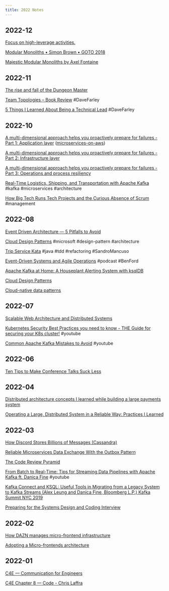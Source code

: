 ```yaml
---
title: 2022 Notes
---
```


## 2022-12

[Focus on high-leverage activities.](https://addyosmani.com/blog/high-leverage-activites/)

[Modular Monoliths • Simon Brown • GOTO 2018](https://www.youtube.com/watch?v=5OjqD-ow8GE)

[Majestic Modular Monoliths by Axel Fontaine](https://www.youtube.com/watch?v=BOvxJaklcr0)

## 2022-11

[The rise and fall of the Dungeon Master](https://medium.com/@ziobrando/the-rise-and-fall-of-the-dungeon-master-c2d511eed12f)

[Team Topologies – Book Review](https://www.davefarley.net/?p=360) #DaveFarley

[5 Things I Learned About Being a Technical Lead](https://www.davefarley.net/?p=366) #DaveFarley

## 2022-10

[A multi-dimensional approach helps you proactively prepare for failures - Part 1: Application layer](https://aws.amazon.com/it/blogs/architecture/a-multi-dimensional-approach-helps-you-proactively-prepare-for-failures-part-1-application-layer/)  ([microservices-on-aws](https://docs.aws.amazon.com/pdfs/whitepapers/latest/microservices-on-aws/microservices-on-aws.pdf))

[A multi-dimensional approach helps you proactively prepare for failures - Part 2: Infrastructure layer](https://aws.amazon.com/it/blogs/architecture/a-multi-dimensional-approach-helps-you-proactively-prepare-for-failures-part-2-infrastructure-layer/)

[A multi-dimensional approach helps you proactively prepare for failures - Part 3: Operations and process resiliency](https://aws.amazon.com/it/blogs/architecture/a-multi-dimensional-approach-helps-you-proactively-prepare-for-failures-part-3-operations-and-process-resiliency/)

[Real-Time Logistics, Shipping, and Transportation with Apache Kafka](https://www.kai-waehner.de/blog/2022/09/29/real-time-logistics-shipping-transportation-with-apache-kafka/)
#kafka #microservices #architecture

[How Big Tech Runs Tech Projects and the Curious Absence of Scrum](https://blog-pragmaticengineer-com.cdn.ampproject.org/c/s/blog.pragmaticengineer.com/project-management-at-big-tech/amp/)
#management

## 2022-08

[Event Driven Architecture — 5 Pitfalls to Avoid](https://natansil.medium.com/event-driven-architecture-5-pitfalls-to-avoid-b3ebf885bdb1)

[Cloud Design Patterns](https://docs.microsoft.com/en-gb/azure/architecture/patterns/)
#microsoft #design-pattern #architecture

[Trip Service Kata](https://github.com/sandromancuso/trip-service-kata)
#java #tdd #refactoring #SandroMancuso

[Event-Driven Systems and Agile Operations](https://developer.confluent.io/podcast/event-driven-systems-and-agile-operations/)
#podcast #BenFord

[Apache Kafka at Home: A Houseplant Alerting System with ksqlDB](https://www.confluent.io/blog/using-data-pipelines-for-real-time-alerting-with-ksqldb/)

[Cloud Design Patterns](https://docs.microsoft.com/en-us/azure/architecture/patterns/)

[Cloud-native data patterns](https://docs.microsoft.com/en-us/dotnet/architecture/cloud-native/distributed-data)

## 2022-07

[Scalable Web Architecture and Distributed Systems](http://www.aosabook.org/en/distsys.html)

[Kubernetes Security Best Practices you need to know - THE Guide for securing your K8s cluster!](https://www.youtube.com/watch?v=oBf5lrmquYI)
#youtube

[Common Apache Kafka Mistakes to Avoid](https://www.youtube.com/watch?v=HkUfzavcLj0)
#youtube

## 2022-06

[Ten Tips to Make Conference Talks Suck Less](https://www.morling.dev/blog/ten-tips-make-conference-talks-suck-less/)

## 2022-04

[Distributed architecture concepts I learned while building a large payments system](https://blog.pragmaticengineer.com/distributed-architecture-concepts-i-have-learned-while-building-payments-systems/)

[Operating a Large, Distributed System in a Reliable Way: Practices I Learned](https://blog.pragmaticengineer.com/operating-a-high-scale-distributed-system/)

## 2022-03

[How Discord Stores Billions of Messages (Cassandra)](https://blog.discord.com/how-discord-stores-billions-of-messages-7fa6ec7ee4c7)

[Reliable Microservices Data Exchange With the Outbox Pattern](https://debezium.io/blog/2019/02/19/reliable-microservices-data-exchange-with-the-outbox-pattern/)

[The Code Review Pyramid](https://www.morling.dev/blog/the-code-review-pyramid/)

[From Batch to Real-Time: Tips for Streaming Data Pipelines with Apache Kafka ft. Danica Fine](https://www.youtube.com/watch?v=vL_79dmF_8s)
#youtube

[Kafka Connect and KSQL: Useful Tools in Migrating from a Legacy System to Kafka Streams (Alex Leung and Danica Fine, Bloomberg L.P.) Kafka Summit NYC 2019](https://videos.confluent.io/watch/KCpQFZQzL1dtJCQJMRaKjz)

[Preparing for the Systems Design and Coding Interview](https://blog.pragmaticengineer.com/preparing-for-the-systems-design-and-coding-interviews/)

## 2022-02

[How DAZN manages micro-frontend infrastructure](https://medium.com/dazn-tech/how-dazn-manages-micro-frontend-infrastructure-f045d7c634c2)

[Adopting a Micro-frontends architecture](https://medium.com/dazn-tech/adopting-a-micro-frontends-architecture-e283e6a3c4f3)

## 2022-01

[C4E — Communication for Engineers](https://laffra.medium.com/c4e-communication-for-engineers-7f510db8d33f)

[C4E Chapter 8 — Code - Chris Laffra](https://laffra.medium.com/c4e-chapter-8-code-8467a521ac9a)